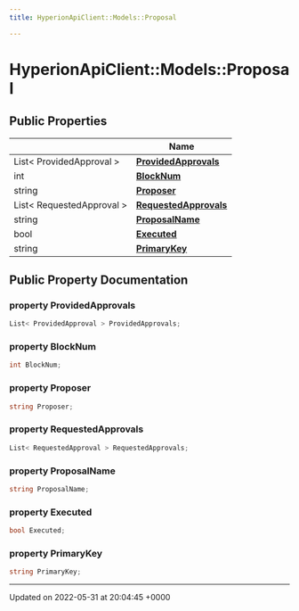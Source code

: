 ```yaml
---
title: HyperionApiClient::Models::Proposal

---
```


# HyperionApiClient::Models::Proposal





## Public Properties

|                | Name           |
| -------------- | -------------- |
| List< ProvidedApproval > | **[ProvidedApprovals](/Classes/class_hyperion_api_client_1_1_models_1_1_proposal.md#property-providedapprovals)**  |
| int | **[BlockNum](/Classes/class_hyperion_api_client_1_1_models_1_1_proposal.md#property-blocknum)**  |
| string | **[Proposer](/Classes/class_hyperion_api_client_1_1_models_1_1_proposal.md#property-proposer)**  |
| List< RequestedApproval > | **[RequestedApprovals](/Classes/class_hyperion_api_client_1_1_models_1_1_proposal.md#property-requestedapprovals)**  |
| string | **[ProposalName](/Classes/class_hyperion_api_client_1_1_models_1_1_proposal.md#property-proposalname)**  |
| bool | **[Executed](/Classes/class_hyperion_api_client_1_1_models_1_1_proposal.md#property-executed)**  |
| string | **[PrimaryKey](/Classes/class_hyperion_api_client_1_1_models_1_1_proposal.md#property-primarykey)**  |

## Public Property Documentation

### property ProvidedApprovals

```csharp
List< ProvidedApproval > ProvidedApprovals;
```


### property BlockNum

```csharp
int BlockNum;
```


### property Proposer

```csharp
string Proposer;
```


### property RequestedApprovals

```csharp
List< RequestedApproval > RequestedApprovals;
```


### property ProposalName

```csharp
string ProposalName;
```


### property Executed

```csharp
bool Executed;
```


### property PrimaryKey

```csharp
string PrimaryKey;
```


-------------------------------

Updated on 2022-05-31 at 20:04:45 +0000